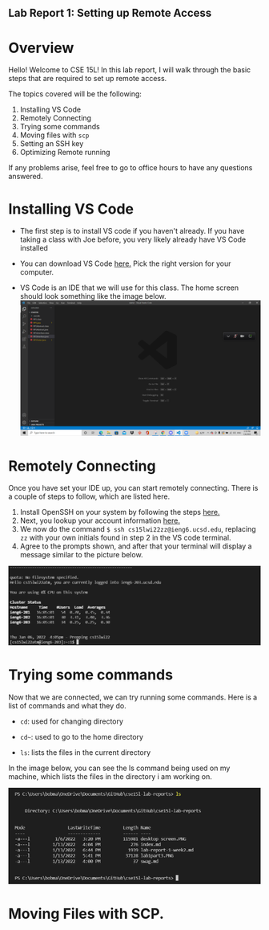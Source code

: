 ## Lab Report 1: Setting up Remote Access
# Overview
Hello! Welcome to CSE 15L! In this lab report, I will walk through the basic steps that are required to set up remote access.

The topics covered will be the following:
1. Installing VS Code
2. Remotely Connecting
3. Trying some commands
4. Moving files with `scp`
5. Setting an SSH key
6. Optimizing Remote running

If any problems arise, feel free to go to office hours to have any questions answered.
# Installing VS Code
* The first step is to install VS code if you haven't already. If you have taking a class with Joe before, you very likely already have VS Code installed
* You can download VS Code [here.](https://code.visualstudio.com/download) Pick the right version for your computer.

* VS Code is an IDE that we will use for this class. The home screen should look something like the image below.
![image](desktop%20screen.PNG)

# Remotely Connecting
 Once you have set your IDE up, you can start remotely connecting. There is a couple of steps to follow, which are listed here.
1. Install OpenSSH on your system by following the steps [here.](https://docs.microsoft.com/en-us/windows-server/administration/openssh/openssh_install_firstuse) 
2. Next, you lookup your account information [here.](https://sdacs.ucsd.edu/~icc/index.php)
3. We now do the command `$ ssh cs15lwi22zz@ieng6.ucsd.edu`, replacing `zz` with your own initials found in step 2 in the VS code terminal.
4. Agree to the prompts shown, and after that your terminal will display a message similar to the picture below.

![image](lab1part3.PNG)

# Trying some commands
Now that we are connected, we can try running some commands. Here is a list of commands and what they do.
* `cd`: used for changing directory

* `cd~`: used to go to the home directory

* `ls`: lists the files in the current directory

In the image below, you can see the ls command being used on my machine, which lists the files in the directory i am working on.

![image](Commands.PNG)

# Moving Files with SCP.

